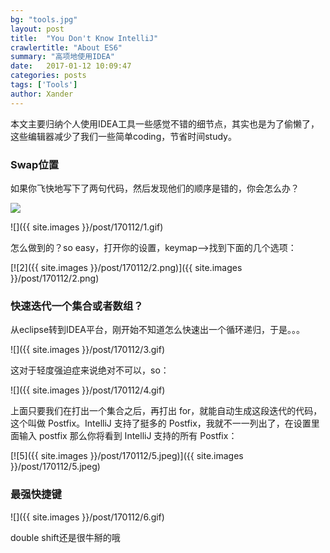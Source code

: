 ```yaml
---
bg: "tools.jpg"
layout: post
title:  "You Don't Know IntelliJ"
crawlertitle: "About ES6"
summary: "高项地使用IDEA"
date:   2017-01-12 10:09:47
categories: posts
tags: ['Tools']
author: Xander
---
```


本文主要归纳个人使用IDEA工具一些感觉不错的细节点，其实也是为了偷懒了，这些编辑器减少了我们一些简单coding，节省时间study。

### Swap位置

如果你飞快地写下了两句代码，然后发现他们的顺序是错的，你会怎么办？

![](http://www.reactiongifs.us/wp-content/uploads/2013/10/nuh_uh_conan_obrien.gif)

![]({{ site.images }}/post/170112/1.gif)

怎么做到的？so easy，打开你的设置，keymap——>找到下面的几个选项：

[![2]({{ site.images }}/post/170112/2.png)]({{ site.images }}/post/170112/2.png)

### 快速迭代一个集合或者数组？

从eclipse转到IDEA平台，刚开始不知道怎么快速出一个循环递归，于是。。。

![]({{ site.images }}/post/170112/3.gif)

这对于轻度强迫症来说绝对不可以，so：

![]({{ site.images }}/post/170112/4.gif)

上面只要我们在打出一个集合之后，再打出 for，就能自动生成这段迭代的代码，这个叫做 Postfix。IntelliJ 支持了挺多的 Postfix，我就不一一列出了，在设置里面输入 postfix 那么你将看到 IntelliJ 支持的所有 Postfix：

[![5]({{ site.images }}/post/170112/5.jpeg)]({{ site.images }}/post/170112/5.jpeg)

### 最强快捷键

![]({{ site.images }}/post/170112/6.gif)

double shift还是很牛掰的哦

